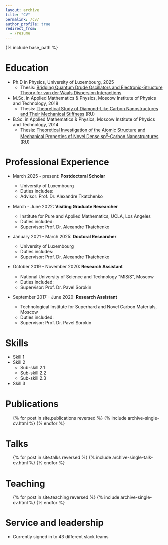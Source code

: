 ```yaml
---
layout: archive
title: "CV"
permalink: /cv/
author_profile: true
redirect_from:
  - /resume
---
```


{% include base_path %}

Education
======
* Ph.D in Physics, University of Luxembourg, 2025
  * Thesis: [Bridging Quantum Drude Oscillators and Electronic-Structure Theory for van der Waals Dispersion Interactions](https://tcpunilu.com/pages/assets/img/Theses/AKhabibrakhmanov2025.pdf)  
* M.Sc. in Applied Mathematics & Physics, Moscow Institute of Physics and Technology, 2018
  * Thesis: [Theoretical Study of Diamond-Like Carbon Nanostructures and Their Mechanical Stiffness](https://almaz-khabibrakhmanov.github.io/files/theses/AKhabibrakhmanov_MSc_Thesis_2020.pdf) (RU)
* B.Sc. in Applied Mathematics & Physics, Moscow Institute of Physics and Technology, 2014
  * Thesis: [Theoretical Investigation of the Atomic Structure and Mechanical Properties of Novel Dense sp<sup>3</sup>-Carbon Nanostructures](https://almaz-khabibrakhmanov.github.io/files/theses/AKhabibrakhmanov_BSc_Thesis_2018.pdf) (RU)

Professional Experience
======
* March 2025 - present: <b>Postdoctoral Scholar</b>
  * University of Luxembourg
  * Duties includes: 
  * Advisor: Prof. Dr. Alexandre Tkatchenko
 
* March - June 2022: <b>Visiting Graduate Researcher</b>
  * Institute for Pure and Applied Mathematics, UCLA, Los Angeles
  * Duties included: 
  * Supervisor: Prof. Dr. Alexandre Tkatchenko

* January 2021 - March 2025: <b>Doctoral Researcher</b>
  * University of Luxembourg
  * Duties includes: 
  * Supervisor: Prof. Dr. Alexandre Tkatchenko

* October 2019 - November 2020: <b>Research Assistant</b>
  * National University of Science and Technology "MISiS", Moscow
  * Duties included: 
  * Supervisor: Prof. Dr. Pavel Sorokin

* September 2017 - June 2020: <b>Research Assistant</b>
  * Technological Institute for Superhard and Novel Carbon Materials, Moscow
  * Duties included: 
  * Supervisor: Prof. Dr. Pavel Sorokin
  
Skills
======
* Skill 1
* Skill 2
  * Sub-skill 2.1
  * Sub-skill 2.2
  * Sub-skill 2.3
* Skill 3

Publications
======
  <ol>{% for post in site.publications reversed %}
    {% include archive-single-cv.html %}
  {% endfor %}</ol>
  
Talks
======
  <ul>{% for post in site.talks reversed %}
    {% include archive-single-talk-cv.html  %}
  {% endfor %}</ul>
  
Teaching
======
  <ul>{% for post in site.teaching reversed %}
    {% include archive-single-cv.html %}
  {% endfor %}</ul>
  
Service and leadership
======
* Currently signed in to 43 different slack teams
